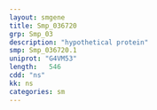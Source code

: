 ```yaml
---
layout: smgene
title: Smp_036720
grp: Smp_03
description: "hypothetical protein"
smp: Smp_036720.1
uniprot: "G4VM53"
length:   546
cdd: "ns"
kk: ns
categories: sm
---
```


